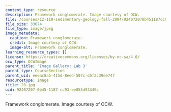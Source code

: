 ```yaml
---
content_type: resource
description: Framework conglomerate. Image courtesy of OCW.
file: /courses/12-110-sedimentary-geology-fall-2004/924072070b451187cc93ee055d93346c_28.jpg
file_size: 33674
file_type: image/jpeg
image_metadata:
  caption: Framework conglomerate.
  credit: Image courtesy of OCW.
  image-alt: Framework conglomerate.
learning_resource_types: []
license: https://creativecommons.org/licenses/by-nc-sa/4.0/
ocw_type: OCWImage
parent_title: 'Image Gallery: Lab 3'
parent_type: CourseSection
parent_uid: eeeac8a5-415d-8eed-507c-d5f2c39ee747
resourcetype: Image
title: 28.jpg
uid: 92407207-0b45-1187-cc93-ee055d93346c
---
```

Framework conglomerate. Image courtesy of OCW.